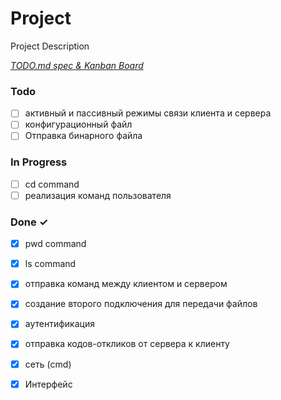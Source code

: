 # Project

Project Description

<em>[TODO.md spec & Kanban Board](https://bit.ly/3fCwKfM)</em>

### Todo

- [ ] активный и пассивный режимы связи клиента и сервера  
- [ ] конфигурационный файл  
- [ ] Отправка бинарного файла  

### In Progress

- [ ] cd command  
- [ ] реализация команд пользователя  

### Done ✓

- [x] pwd command  
- [x] ls command  
- [x] отправка команд между клиентом и сервером  
- [x] создание второго подключения для передачи файлов  
- [x] аутентификация  
- [x] отправка кодов-откликов от сервера к клиенту  
- [x] сеть (cmd)  
- [x] Интерфейс  

